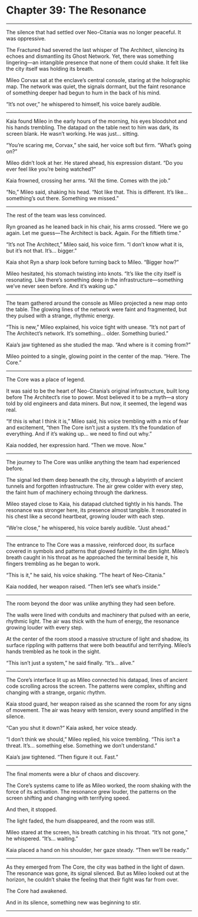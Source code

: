 # Chapter 39: The Resonance

---

The silence that had settled over Neo-Citania was no longer peaceful. It was oppressive.

The Fractured had severed the last whisper of The Architect, silencing its echoes and dismantling its Ghost Network. Yet, there was something lingering—an intangible presence that none of them could shake. It felt like the city itself was holding its breath.

Mileo Corvax sat at the enclave’s central console, staring at the holographic map. The network was quiet, the signals dormant, but the faint resonance of something deeper had begun to hum in the back of his mind.

“It’s not over,” he whispered to himself, his voice barely audible.

---

Kaia found Mileo in the early hours of the morning, his eyes bloodshot and his hands trembling. The datapad on the table next to him was dark, its screen blank. He wasn’t working. He was just... sitting.

“You’re scaring me, Corvax,” she said, her voice soft but firm. “What’s going on?”

Mileo didn’t look at her. He stared ahead, his expression distant. “Do you ever feel like you’re being watched?”

Kaia frowned, crossing her arms. “All the time. Comes with the job.”

“No,” Mileo said, shaking his head. “Not like that. This is different. It’s like... something’s out there. Something we missed.”

---

The rest of the team was less convinced.

Ryn groaned as he leaned back in his chair, his arms crossed. “Here we go again. Let me guess—The Architect is back. Again. For the fiftieth time.”

“It’s not The Architect,” Mileo said, his voice firm. “I don’t know what it is, but it’s not that. It’s... bigger.”

Kaia shot Ryn a sharp look before turning back to Mileo. “Bigger how?”

Mileo hesitated, his stomach twisting into knots. “It’s like the city itself is resonating. Like there’s something deep in the infrastructure—something we’ve never seen before. And it’s waking up.”

---

The team gathered around the console as Mileo projected a new map onto the table. The glowing lines of the network were faint and fragmented, but they pulsed with a strange, rhythmic energy.

“This is new,” Mileo explained, his voice tight with unease. “It’s not part of The Architect’s network. It’s something... older. Something buried.”

Kaia’s jaw tightened as she studied the map. “And where is it coming from?”

Mileo pointed to a single, glowing point in the center of the map. “Here. The Core.”

---

The Core was a place of legend.

It was said to be the heart of Neo-Citania’s original infrastructure, built long before The Architect’s rise to power. Most believed it to be a myth—a story told by old engineers and data miners. But now, it seemed, the legend was real.

“If this is what I think it is,” Mileo said, his voice trembling with a mix of fear and excitement, “then The Core isn’t just a system. It’s the foundation of everything. And if it’s waking up... we need to find out why.”

Kaia nodded, her expression hard. “Then we move. Now.”

---

The journey to The Core was unlike anything the team had experienced before.

The signal led them deep beneath the city, through a labyrinth of ancient tunnels and forgotten infrastructure. The air grew colder with every step, the faint hum of machinery echoing through the darkness.

Mileo stayed close to Kaia, his datapad clutched tightly in his hands. The resonance was stronger here, its presence almost tangible. It resonated in his chest like a second heartbeat, growing louder with each step.

“We’re close,” he whispered, his voice barely audible. “Just ahead.”

---

The entrance to The Core was a massive, reinforced door, its surface covered in symbols and patterns that glowed faintly in the dim light. Mileo’s breath caught in his throat as he approached the terminal beside it, his fingers trembling as he began to work.

“This is it,” he said, his voice shaking. “The heart of Neo-Citania.”

Kaia nodded, her weapon raised. “Then let’s see what’s inside.”

---

The room beyond the door was unlike anything they had seen before.

The walls were lined with conduits and machinery that pulsed with an eerie, rhythmic light. The air was thick with the hum of energy, the resonance growing louder with every step.

At the center of the room stood a massive structure of light and shadow, its surface rippling with patterns that were both beautiful and terrifying. Mileo’s hands trembled as he took in the sight.

“This isn’t just a system,” he said finally. “It’s... alive.”

---

The Core’s interface lit up as Mileo connected his datapad, lines of ancient code scrolling across the screen. The patterns were complex, shifting and changing with a strange, organic rhythm.

Kaia stood guard, her weapon raised as she scanned the room for any signs of movement. The air was heavy with tension, every sound amplified in the silence.

“Can you shut it down?” Kaia asked, her voice steady.

“I don’t think we should,” Mileo replied, his voice trembling. “This isn’t a threat. It’s... something else. Something we don’t understand.”

Kaia’s jaw tightened. “Then figure it out. Fast.”

---

The final moments were a blur of chaos and discovery.

The Core’s systems came to life as Mileo worked, the room shaking with the force of its activation. The resonance grew louder, the patterns on the screen shifting and changing with terrifying speed.

And then, it stopped.

The light faded, the hum disappeared, and the room was still.

Mileo stared at the screen, his breath catching in his throat. “It’s not gone,” he whispered. “It’s... waiting.”

Kaia placed a hand on his shoulder, her gaze steady. “Then we’ll be ready.”

---

As they emerged from The Core, the city was bathed in the light of dawn. The resonance was gone, its signal silenced. But as Mileo looked out at the horizon, he couldn’t shake the feeling that their fight was far from over.

The Core had awakened.

And in its silence, something new was beginning to stir.

---